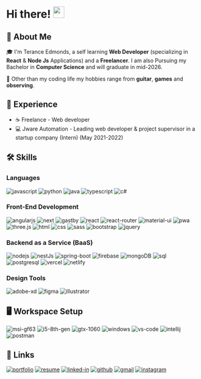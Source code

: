 # Hi there! <img src="https://media.giphy.com/media/hvRJCLFzcasrR4ia7z/giphy.gif" width="29px" height="30px" />

## 🚀 About Me

🎓 I'm Terance Edmonds, a self learning **Web Developer** (specializing in **React** & **Node Js** Applications) and a **Freelancer**. I am also Pursuing my Bachelor in **Computer Science** and will graduate in mid-2026.

🎸 Other than my coding life my hobbies range from **guitar**, **games** and **observing**.


## 🏅 Experience

-   ☕ Freelance - Web developer
-   💻 Jware Automation - Leading web developer & project supervisor in a startup company (Intern) (May 2021-2022)

## 🛠️ Skills

### Languages

![javascript](https://img.shields.io/badge/JavaScript-323330?style=for-the-badge&logo=javascript&logoColor=F7DF1E)
![python](https://img.shields.io/badge/Python-3776AB?style=for-the-badge&logo=python&logoColor=white)
![java](https://img.shields.io/badge/Java-ec4843?style=for-the-badge&logo=java&logoColor=white)
![typescript](https://img.shields.io/badge/TypeScript-3178C6?style=for-the-badge&logo=typescript&logoColor=white)
![c#](https://img.shields.io/badge/C_Sharp-239120?style=for-the-badge&logo=csharp&logoColor=white)

### Front-End Development

![angularjs](https://img.shields.io/badge/Angular_Js-dd1b16?style=for-the-badge&logo=angularjs&logoColor=61DAFB)
![next](https://img.shields.io/badge/Next-000000?style=for-the-badge&logo=nextdotjs&logoColor=FFFFFF)
![gastby](https://img.shields.io/badge/Gastby-663399?style=for-the-badge&logo=gatsby&logoColor=FFFFFF)
![react](https://img.shields.io/badge/React-20232A?style=for-the-badge&logo=react&logoColor=61DAFB)
![react-router](https://img.shields.io/badge/React_Router-CA4245?style=for-the-badge&logo=react-router&logoColor=white)
![material-ui](https://img.shields.io/badge/Material_UI-0081CB?style=for-the-badge&logo=mui&logoColor=white)
![pwa](https://img.shields.io/badge/Progressive_Web_App-4285F4?style=for-the-badge&logo=googlechrome&logoColor=white)
![three.js](https://img.shields.io/badge/Three.js-000000?style=for-the-badge&logo=three.js&logoColor=white)
![html](https://img.shields.io/badge/HTML5-E34F26?style=for-the-badge&logo=html5&logoColor=white)
![css](https://img.shields.io/badge/CSS3-1572B6?style=for-the-badge&logo=css3&logoColor=white)
![sass](https://img.shields.io/badge/SASS-CC6699?style=for-the-badge&logo=sass&logoColor=white)
![bootstrap](https://img.shields.io/badge/Bootstrap-563D7C?style=for-the-badge&logo=bootstrap&logoColor=white)
![jquery](https://img.shields.io/badge/jQuery-0769AD?style=for-the-badge&logo=jquery&logoColor=white)

### Backend as a Service (BaaS)

![nodejs](https://img.shields.io/badge/Node_Js-339933?style=for-the-badge&logo=nodedotjs&logoColor=white)
![nestJs](https://img.shields.io/badge/Nest_Js-E0234E?style=for-the-badge&logo=nestjs&logoColor=white)
![spring-boot](https://img.shields.io/badge/Spring_Boot-36AE7C?style=for-the-badge&logo=spring-boot&logoColor=white)
![firebase](https://img.shields.io/badge/Firebase-ffaa00?style=for-the-badge&logo=Firebase&logoColor=white)
![mongoDB](https://img.shields.io/badge/mongoDB-47A248?style=for-the-badge&logo=mongodb&logoColor=white)
![sql](https://img.shields.io/badge/MySql-205375?style=for-the-badge&logo=mysql&logoColor=white)
![postgresql](https://img.shields.io/badge/Postgresql-4169E1?style=for-the-badge&logo=postgresql&logoColor=white)
![vercel](https://img.shields.io/badge/Vercel-000000?style=for-the-badge&logo=Vercel&logoColor=white)
![netlify](https://img.shields.io/badge/Netlify-00C7B7?style=for-the-badge&logo=netlify&logoColor=white)

### Design Tools

![adobe-xd](https://img.shields.io/badge/adobe_xd-470137?style=for-the-badge&logo=adobe-xd&logoColor=white)
![figma](https://img.shields.io/badge/figma-000000?style=for-the-badge&logo=figma&logoColor=white)
![illustrator](https://img.shields.io/badge/Adobe_Illustrator-FF9A00?style=for-the-badge&logo=adobeillustrator&logoColor=white)

## 🖥️ Workspace Setup

![msi-gf63](https://img.shields.io/badge/MSI-gf63_thin_9scsr-FF0000?style=for-the-badge&logo=msi&logoColor=white)
![i5-8th-gen](https://img.shields.io/badge/Intel-Core_i5_9th-0071C5?style=for-the-badge&logo=intel&logoColor=white)
![gtx-1060](https://img.shields.io/badge/NVIDIA-GTX_1060ti-76B900?style=for-the-badge&logo=nvidia&logoColor=white)
![windows](https://img.shields.io/badge/Windows_10-0078D6?style=for-the-badge&logo=windows&logoColor=white)
![vs-code](https://img.shields.io/badge/VS_Code-007ACC?style=for-the-badge&logo=Visual-Studio-Code&logoColor=white)
![intellij](https://img.shields.io/badge/IntelliJ-e05d44?style=for-the-badge&logo=IntelliJ-Idea&logoColor=white)
![postman](https://img.shields.io/badge/Postman-FF6C37?style=for-the-badge&logo=postman&logoColor=white)

## 🔗 Links

[![portfolio](https://img.shields.io/badge/Portfolio-5340ff?style=for-the-badge&logo=Google-chrome&logoColor=white)](https://terance.ml/)
[![resume](https://img.shields.io/badge/Resume-4285F4?style=for-the-badge&logo=read-the-docs&logoColor=white)](https://terance.ml/cv/Terance_Edmonds-CV.pdf)
[![linked-in](https://img.shields.io/badge/Linked_In-0077B5?style=for-the-badge&logo=LinkedIn&logoColor=white)](https://www.linkedin.com/in/terance-edmonds/)
[![github](https://img.shields.io/badge/GitHub-000000?style=for-the-badge&logo=GitHub&logoColor=white)](https://github.com/terance-edmonds)
[![gmail](https://img.shields.io/badge/Gmail-D14836?style=for-the-badge&logo=Gmail&logoColor=white)](mailto:teranceedmonds20@gmail.com)
[![instagram](https://img.shields.io/badge/Instagram-E4405F?style=for-the-badge&logo=instagram&logoColor=white)](https://www.instagram.com/t.a.edmonds/)
